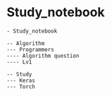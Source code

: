 # Study_notebook

    - Study_notebook
    
    -- Algorithm
    --- Programmers
    ---- Algorithm question
    ---- Lv1
    
    -- Study
    --- Keras
    --- Torch
    
